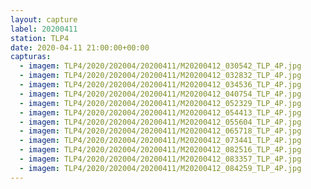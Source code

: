 ```yaml
---
layout: capture
label: 20200411
station: TLP4
date: 2020-04-11 21:00:00+00:00
capturas:
  - imagem: TLP4/2020/202004/20200411/M20200412_030542_TLP_4P.jpg
  - imagem: TLP4/2020/202004/20200411/M20200412_032832_TLP_4P.jpg
  - imagem: TLP4/2020/202004/20200411/M20200412_034536_TLP_4P.jpg
  - imagem: TLP4/2020/202004/20200411/M20200412_040754_TLP_4P.jpg
  - imagem: TLP4/2020/202004/20200411/M20200412_052329_TLP_4P.jpg
  - imagem: TLP4/2020/202004/20200411/M20200412_054413_TLP_4P.jpg
  - imagem: TLP4/2020/202004/20200411/M20200412_055604_TLP_4P.jpg
  - imagem: TLP4/2020/202004/20200411/M20200412_065718_TLP_4P.jpg
  - imagem: TLP4/2020/202004/20200411/M20200412_073441_TLP_4P.jpg
  - imagem: TLP4/2020/202004/20200411/M20200412_082516_TLP_4P.jpg
  - imagem: TLP4/2020/202004/20200411/M20200412_083357_TLP_4P.jpg
  - imagem: TLP4/2020/202004/20200411/M20200412_084259_TLP_4P.jpg
---
```

